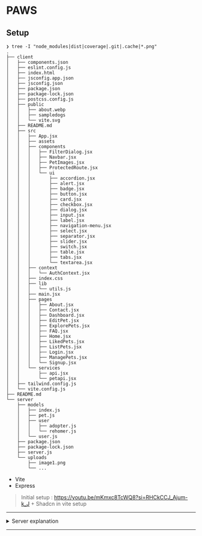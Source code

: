 # PAWS

## Setup
```
❯ tree -I "node_modules|dist|coverage|.git|.cache|*.png"
.
├── client
│   ├── components.json
│   ├── eslint.config.js
│   ├── index.html
│   ├── jsconfig.app.json
│   ├── jsconfig.json
│   ├── package.json
│   ├── package-lock.json
│   ├── postcss.config.js
│   ├── public
│   │   ├── about.webp
│   │   ├── sampledogs
│   │   └── vite.svg
│   ├── README.md
│   ├── src
│   │   ├── App.jsx
│   │   ├── assets
│   │   ├── components
│   │   │   ├── FilterDialog.jsx
│   │   │   ├── Navbar.jsx
│   │   │   ├── PetImages.jsx
│   │   │   ├── ProtectedRoute.jsx
│   │   │   └── ui
│   │   │       ├── accordion.jsx
│   │   │       ├── alert.jsx
│   │   │       ├── badge.jsx
│   │   │       ├── button.jsx
│   │   │       ├── card.jsx
│   │   │       ├── checkbox.jsx
│   │   │       ├── dialog.jsx
│   │   │       ├── input.jsx
│   │   │       ├── label.jsx
│   │   │       ├── navigation-menu.jsx
│   │   │       ├── select.jsx
│   │   │       ├── separator.jsx
│   │   │       ├── slider.jsx
│   │   │       ├── switch.jsx
│   │   │       ├── table.jsx
│   │   │       ├── tabs.jsx
│   │   │       └── textarea.jsx
│   │   ├── context
│   │   │   └── AuthContext.jsx
│   │   ├── index.css
│   │   ├── lib
│   │   │   └── utils.js
│   │   ├── main.jsx
│   │   ├── pages
│   │   │   ├── About.jsx
│   │   │   ├── Contact.jsx
│   │   │   ├── Dashboard.jsx
│   │   │   ├── EditPet.jsx
│   │   │   ├── ExplorePets.jsx
│   │   │   ├── FAQ.jsx
│   │   │   ├── Home.jsx
│   │   │   ├── LikedPets.jsx
│   │   │   ├── ListPets.jsx
│   │   │   ├── Login.jsx
│   │   │   ├── ManagePets.jsx
│   │   │   └── Signup.jsx
│   │   └── services
│   │       ├── api.jsx
│   │       └── petapi.jsx
│   ├── tailwind.config.js
│   └── vite.config.js
├── README.md
└── server
    ├── models
    │   ├── index.js
    │   ├── pet.js
    │   ├── user
    │   │   ├── adopter.js
    │   │   └── rehomer.js
    │   └── user.js
    ├── package.json
    ├── package-lock.json
    ├── server.js
    └── uploads
        ├── image1.png
        └── ...
```
- Vite
- Express

> Initial setup : https://youtu.be/mKmxc8TcWQ8?si=RHCkCCJ_Ajum-k_J + Shadcn in vite setup

---

<details>
  <summary>Server explanation</summary>

# Server

## Overview

- This Node.js server uses the Express framework to handle HTTP requests and responses.
- It connects to a MongoDB database using Mongoose.
- Manages user authentication with JSON Web Tokens (JWT).
- Supports user signup and login.
- Manages pet listing.
- Handles file uploads using Multer.
- Routes are protected with middleware to ensure that only authenticated users can access certain endpoints.
- Includes specific routes for adopters and rehomers to manage their respective functionalities.

## Modules used

1. **Express**: The main framework used to build the server.
2. **Mongoose**: An ODM (Object Data Modeling) library for MongoDB and Node.js.
3. **Bcrypt**: A library to hash passwords.
4. **JWT**: Used for authentication.
5. **CORS**: Middleware to enable Cross-Origin Resource Sharing.
6. **Multer**: Middleware for handling file uploads.
7. **Path**: Node.js module for handling file and directory paths.

## Components

1. **Models**: MongoDB models for User, Pet, Adopter, and Rehomer.
2. **Middleware**: 
   - `cors()`: Enables CORS.
   - `express.json()`: Parses incoming JSON requests.
   - `authenticateToken`: Middleware to authenticate JWT tokens.
3. **File Upload Configuration**: 
   - `multer.diskStorage`: Configures storage for uploaded files.
   - `checkFileType`: Validates the file type of uploaded images.
4. **Routes**:
   - **Auth Routes**: Handles user signup and login.
   - **Pet Routes**: Handles CRUD operations for pet listings.
   - **Adopter Routes**: Handles liking and unliking pets.
   - **Rehomer Routes**: Handles fetching listed pets for a rehomer.
   - **User Routes**: Handles fetching and updating user profiles.

## Architecture

### Models

- **User**: Represents a user in the system.
- **Pet**: Represents a pet listing.
- **Adopter**: Represents an adopter user type.
- **Rehomer**: Represents a rehomer user type.

### Middleware

- **CORS**: Allows cross-origin requests.
- **JSON Parsing**: Parses JSON bodies of incoming requests.
- **Authentication**: Verifies JWT tokens to protect routes.

### File Upload Configuration

- **Multer Storage**: Configures where and how files are stored.
- **File Type Check**: Ensures only images are uploaded.

### Routes

- **Auth Routes**:
  - `/api/signup`: Registers a new user.
  - `/api/login`: Logs in a user and returns a JWT token.

- **Pet Routes**:
  - `/api/pets`: Creates a new pet listing.
  - `/api/rehomer/pets`: Fetches all pets listed by a rehomer.
  - `/api/pets/:id`: Updates or deletes a pet listing.
  - `/api/pets`: Fetches all available pets.
  - `/api/pets/:id`: Fetches a pet by ID.

- **Adopter Routes**:
  - `/api/pets/:id/like`: Likes a pet.
  - `/api/pets/:id/like`: Unlikes a pet.
  - `/api/liked-pets`: Fetches all liked pets for an adopter.

- **Rehomer Routes**:
  - `/api/my-listings`: Fetches all pets listed by the rehomer.

- **User Routes**:
  - `/api/profile`: Fetches the user profile.
  - `/api/profile`: Updates the user profile.

## Server Initialization

- **Port**: The server listens on port 8080.
- **MongoDB Connection**: Connects to the MongoDB database using Mongoose.

## Detailed Code Explanation

### 1. Initial Setup & Dependencies

```javascript
const express = require('express');
const mongoose = require('mongoose');
const bcrypt = require('bcryptjs');
const jwt = require('jsonwebtoken');
const cors = require('cors');
const multer = require('multer');
const path = require('path');

const { User, Pet, Adopter, Rehomer } = require('./models');
const app = express();
```

**Dependency Analysis:**
1. `express`
   - Core web framework
   - Handles routing and middleware
   - Provides HTTP utility methods
   - Reason: Industry standard, robust, and well-maintained

2. `mongoose`
   - MongoDB object modeling tool
   - Provides schema validation
   - Handles relationships between collections
   - Reason: Simplifies database operations and adds type safety

3. `bcryptjs`
   - Password hashing library
   - Pure JavaScript implementation
   - Handles salt generation automatically
   - Reason: Security best practice for password storage

4. `jsonwebtoken`
   - JWT generation and verification
   - Stateless authentication
   - Supports token expiration
   - Reason: Industry standard for web authentication

5. `cors`
   - Cross-Origin Resource Sharing
   - Security middleware
   - Configurable access control
   - Reason: Required for frontend-backend communication

6. `multer`
   - Multipart form data handler
   - File upload processing
   - Configurable storage options
   - Reason: Needed for image upload functionality

7. `path`
   - Native Node.js module
   - Cross-platform path handling
   - Directory manipulation
   - Reason: Ensures consistent file paths across operating systems

### 2. Core Middleware Setup

```javascript
app.use(cors());
app.use(express.json());
```

**CORS Configuration:**
1. Purpose:
   - Enables cross-origin requests
   - Required for frontend integration
   - Security feature for browsers

2. Implementation details:
   - No options specified = all origins allowed
   - All HTTP methods enabled
   - Credentials allowed
   - Headers allowed

**JSON Parser:**
1. Purpose:
   - Parses incoming request bodies
   - Converts JSON strings to objects
   - Available at req.body

2. Security considerations:
   - Automatically rejects invalid JSON
   - Prevents JSON parsing attacks
   - Size limits for payload

### 3. File Upload Configuration

```javascript
const storage = multer.diskStorage({
  destination: (req, file, cb) => {
    const uploadPath = path.join(__dirname, 'uploads');
    cb(null, uploadPath);
  },
  filename: (req, file, cb) => {
    cb(null, 'pet-' + Date.now() + path.extname(file.originalname));
  }
});

const upload = multer({
  storage: storage,
  limits: { fileSize: 10000000 },
  fileFilter: (req, file, cb) => {
    checkFileType(file, cb);
  }
}).array('images', 5);
```

**Storage Configuration:**
1. Destination setup:
   - Uses local disk storage
   - Creates 'uploads' directory in project root
   - Path handled cross-platform using `path.join`
   - Error handling through callback

2. Filename generation:
   - Prefix: 'pet-'
   - Timestamp: `Date.now()`
   - Original extension preserved
   - Prevents filename collisions
   - Maintains file type information

**Multer Configuration:**
1. Storage options:
   - Custom disk storage
   - Could be changed to cloud storage
   - Maintains upload state

2. File limits:
   - Maximum size: 10MB
   - Prevents server overload
   - Reasonable for image uploads

3. File filtering:
   - Custom type checking
   - Security measure
   - Prevents malicious uploads

4. Array configuration:
   - Field name: 'images'
   - Maximum 5 files
   - Matches frontend form field

### 4. File Type Validation

```javascript
function checkFileType(file, cb) {
  const filetypes = /jpeg|jpg|png|webp/;
  const extname = filetypes.test(path.extname(file.originalname).toLowerCase());
  const mimetype = filetypes.test(file.mimetype);

  if (mimetype && extname) {
    return cb(null, true);
  } else {
    cb('Error: Images Only!');
  }
}
```

**Validation Process:**
1. Allowed file types:
   - JPEG/JPG: Common photo format
   - PNG: Lossless compression
   - WebP: Modern efficient format
   - Reason: Common image formats only

2. Double validation:
   - Extension check
   - MIME type check
   - Both must pass
   - Prevents spoofing

3. Security measures:
   - Case-insensitive checking
   - Strict format matching
   - Early rejection of invalid files

### 5. Static File Serving and Database Connection

```javascript
app.use('/uploads', express.static(path.join(__dirname, 'uploads')));

mongoose.connect('mongodb+srv://shivang:092004@paws.3fngq.mongodb.net/?retryWrites=true&w=majority&appName=paws')
  .then(() => console.log('Connected to MongoDB'))
  .catch(err => console.error('MongoDB connection error:', err));
```

**Static File Serving:**
1. Configuration:
   - Route: '/uploads'
   - Directory: Local 'uploads' folder
   - Accessible publicly
   - Path resolved using path.join

2. Security considerations:
   - Only serves from specific directory
   - No directory traversal possible
   - Files served as-is
   - Direct file access

3. Performance aspects:
   - Built-in caching
   - Efficient file streaming
   - Memory-efficient
   - Non-blocking I/O

**MongoDB Connection:**
1. Connection string breakdown:
   - Protocol: mongodb+srv
   - Authentication: Username/password
   - Cluster: paws.3fngq.mongodb.net
   - Options: retryWrites, w=majority

2. Connection options:
   - Automatic reconnection
   - Write acknowledgment
   - Retry capability
   - Connection pooling

3. Error handling:
   - Promise-based approach
   - Logging on success/failure
   - Application continues running
   - Error details preserved

### 6. Authentication Middleware

```javascript
const authenticateToken = (req, res, next) => {
  const token = req.headers['authorization']?.split(' ')[1];
  if (!token) return res.status(401).json({ message: 'No token provided' });

  jwt.verify(token, 'my-super-duper-hidden-secret-key', (err, user) => {
    if (err) return res.status(403).json({ message: 'Invalid token' });
    req.user = user;
    next();
  });
};
```

**Token Extraction:**
1. Header parsing:
   - Expects 'Authorization' header
   - Bearer token format
   - Optional chaining for safety
   - Split to remove 'Bearer' prefix

2. Token validation:
   - Null/undefined check
   - Early return if missing
   - 401 status code
   - Clear error message

**JWT Verification:**
1. Verification process:
   - Synchronous verification
   - Secret key validation
   - Expiration check
   - Signature verification

2. User context:
   - Decoded user data
   - Attached to request object
   - Available in route handlers
   - Preserved through middleware chain

3. Error scenarios:
   - Invalid signature
   - Expired token
   - Malformed token
   - 403 status codes

### 7. Authentication Routes - Signup

```javascript
app.post('/api/signup', async (req, res) => {
  try {
    const { email, password, userType, name, phone, location } = req.body;
    
    const existingUser = await User.findOne({ email });
    if (existingUser) {
      return res.status(400).json({ message: 'User already exists' });
    }

    const hashedPassword = await bcrypt.hash(password, 10);
    
    const user = new User({
      email,
      password: hashedPassword,
      userType,
      name,
      phone,
      location
    });

    await user.save();

    if (userType === 'adopter') {
      const adopter = new Adopter({
        userId: user._id,
        likedPets: []
      });
      await adopter.save();
    } else if (userType === 'rehomer') {
      const rehomer = new Rehomer({
        userId: user._id,
        listedPets: []
      });
      await rehomer.save();
    }

    res.status(201).json({ message: 'User created successfully', userType });
  } catch (error) {
    res.status(500).json({ message: 'Error creating user', error: error.message });
  }
});
```

**Request Handling:**
1. Data extraction:
   - Destructured from req.body
   - Required fields validated
   - Type checking implicit
   - Clean parameter access

2. Duplicate check:
   - Email uniqueness verified
   - Async operation
   - Early return pattern
   - Clear error message

**Password Security:**
1. Hashing implementation:
   - BCrypt algorithm
   - Salt rounds: 10
   - Async operation
   - Industry standard

2. Security measures:
   - Never stores plain password
   - Unique salt per password
   - Computationally expensive
   - Protection against rainbow tables

**User Creation Process:**
1. Base user creation:
   - MongoDB document
   - Required fields
   - Typed structure
   - Validation through schema

2. User type specialization:
   - Conditional creation
   - Adopter/Rehomer specific
   - Reference to base user
   - Initial empty collections

3. Transaction-like behavior:
   - Sequential operations
   - Error handling
   - Rollback consideration
   - Data consistency

### 8. Authentication Routes - Login

```javascript
app.post('/api/login', async (req, res) => {
  try {
    const { email, password } = req.body;
    const user = await User.findOne({ email });

    if (!user || !(await bcrypt.compare(password, user.password))) {
      return res.status(401).json({ message: 'Invalid credentials' });
    }

    const token = jwt.sign(
      { userId: user._id, userType: user.userType },
      'my-super-duper-hidden-secret-key',
      { expiresIn: '24h' }
    );

    res.json({
      token,
      userType: user.userType,
      userId: user._id,
      name: user.name
    });
  } catch (error) {
    res.status(500).json({ message: 'Error logging in', error: error.message });
  }
});
```

**Authentication Process:**
1. Credential verification:
   - Email existence check
   - Password comparison
   - Async operations
   - Time-safe comparison

2. Security considerations:
   - No detailed error messages
   - Generic 'Invalid credentials'
   - Prevents user enumeration
   - Consistent response time

**Token Generation:**
1. JWT payload:
   - User ID included
   - User type included
   - Minimal sensitive data
   - Essential claims only

2. Token configuration:
   - 24-hour expiration
   - Secret key signing
   - Standard JWT format
   - Stateless authentication

3. Response structure:
   - Token provided
   - Essential user info
   - Type information
   - Minimal exposure

### 9. Pet Routes - Create Listing

```javascript
app.post('/api/pets', authenticateToken, (req, res) => { 
  upload(req, res, async (err) => {
    if (err) {
      return res.status(400).json({ message: err });
    }

    try {
      if (req.user.userType !== 'rehomer') {
        return res.status(403).json({ message: 'Only rehomers can list pets' });
      }

      const imageUrls = req.files.map(file => `/uploads/${file.filename}`);
      const petData = JSON.parse(req.body.petData);
      
      const pet = new Pet({
        ...petData,
        images: imageUrls,
        rehomerId: req.user.userId,
        status: 'available'
      });

      await pet.save();

      await Rehomer.findOneAndUpdate(
        { userId: req.user.userId },
        { $push: { listedPets: pet._id } }
      );

      res.status(201).json(pet);
    } catch (error) {
      res.status(500).json({ message: 'Error creating pet listing', error: error.message });
    }
  });
});
```

**Middleware Chain:**
1. Authentication check:
   - Token verification
   - User context
   - Role verification
   - Access control

2. File upload handling:
   - Multer middleware
   - Multiple files
   - Error handling
   - File validation

**Pet Creation Process:**
1. Data preparation:
   - Image URL generation
   - JSON parsing
   - Data validation
   - Default values

2. Database operations:
   - Pet document creation
   - Rehomer reference update
   - Transaction-like updates
   - Atomic operations

3. Security measures:
   - User type verification
   - Owner association
   - Input validation
   - Error boundaries

### 10. Pet Routes - Fetch Listings

```javascript
app.get('/api/rehomer/pets', authenticateToken, async (req, res) => {
  try {
    if (req.user.userType !== 'rehomer') {
      return res.status(403).json({ message: 'Unauthorized' });
    }

    const pets = await Pet.find({ rehomerId: req.user.userId })
      .sort({ createdAt: -1 });

    res.json(pets);
  } catch (error) {
    res.status(500).json({ message: 'Error fetching pets', error: error.message });
  }
});

app.get('/api/pets', async (req, res) => {
  try {
    const pets = await Pet.find({ status: 'available' })
      .populate('rehomerId', 'name location')
      .select('species breed name size age gender images location description status healthStatus adoptionFee behavior');

    const validPets = pets.filter(pet => pet && pet.species);
    res.json(validPets);
  } catch (error) {
    res.status(500).json({ message: 'Error fetching pets', error: error.message });
  }
});
```

**Access Control:**
1. Private route (rehomer/pets):
   - Authentication required
   - Role verification
   - Owner-only access
   - Sorted results

2. Public route (pets):
   - No authentication
   - Available pets only
   - Limited data exposure
   - Data filtering

**Query Operations:**
1. Private listings:
   - Owner-based filtering
   - Chronological sorting
   - Full data access
   - Direct query

2. Public listings:
   - Status filtering
   - Population of relations
   - Field selection
   - Data validation

**Data Protection:**
1. Field selection:
   - Specific fields exposed
   - Sensitive data hidden
   - Relationship data controlled
   - Optimized queries

2. Data validation:
   - Null checks
   - Required fields
   - Data integrity
   - Clean response

### 11. Pet Routes - Update Listing

```javascript
app.put('/api/pets/:id', authenticateToken, (req, res) => {
  upload(req, res, async (err) => {
    if (err) {
      return res.status(400).json({ message: err });
    }

    try {
      const pet = await Pet.findOne({
        _id: req.params.id,
        rehomerId: req.user.userId
      });

      if (!pet) {
        return res.status(404).json({ message: 'Pet not found or unauthorized' });
      }

      const petData = JSON.parse(req.body.petData);
      const existingImages = JSON.parse(req.body.existingImages || '[]');

      const imageUrls = req.files ?
        req.files.map(file => `/uploads/${file.filename}`) :
        existingImages;

      const updatedPet = await Pet.findByIdAndUpdate(
        req.params.id,
        {
          ...petData,
          images: imageUrls,
          updatedAt: Date.now()
        },
        { new: true }
      );

      res.json(updatedPet);
    } catch (error) {
      res.status(500).json({ message: 'Error updating pet', error: error.message });
    }
  });
});
```

**Update Authorization:**
1. Ownership verification:
   - Pet ID validation
   - Owner matching
   - Combined query
   - Early access control

2. Data validation:
   - Pet existence check
   - User authorization
   - Clear error messages
   - Proper status codes

**Image Handling:**
1. Existing images:
   - Optional preservation
   - JSON parsing
   - Fallback empty array
   - Data type safety

2. New uploads:
   - Conditional processing
   - File path generation
   - Multiple file handling
   - Path normalization

**Update Operation:**
1. Data preparation:
   - Spread operator for base data
   - Image URL array
   - Timestamp update
   - Data merging

2. Database update:
   - Atomic operation
   - Return new document
   - Single query
   - Efficient update

### 12. Pet Routes - Delete Listing

```javascript
app.delete('/api/pets/:id', authenticateToken, async (req, res) => {
  try {
    const pet = await Pet.findOne({
      _id: req.params.id,
      rehomerId: req.user.userId
    });

    if (!pet) {
      return res.status(404).json({ message: 'Pet not found or unauthorized' });
    }

    await Pet.findByIdAndDelete(req.params.id);

    await Rehomer.findOneAndUpdate(
      { userId: req.user.userId },
      { $pull: { listedPets: req.params.id } }
    );

    res.json({ message: 'Pet listing deleted successfully' });
  } catch (error) {
    res.status(500).json({ message: 'Error deleting pet', error: error.message });
  }
});
```

**Delete Authorization:**
1. Pre-delete check:
   - Pet existence
   - Owner verification
   - Combined query
   - Security enforcement

2. Access control:
   - Authentication required
   - Owner-only deletion
   - Status verification
   - Permission check

**Deletion Process:**
1. Pet removal:
   - Document deletion
   - ID-based removal
   - Cascade consideration
   - Data cleanup

2. Reference cleanup:
   - Rehomer document update
   - Array element removal
   - Atomic operation
   - Data consistency

### 13. Adopter Routes - Like/Unlike Pet

```javascript
app.post('/api/pets/:id/like', authenticateToken, async (req, res) => {
  try {
    if (req.user.userType !== 'adopter') {
      return res.status(403).json({ message: 'Only adopters can like pets' });
    }

    const adopter = await Adopter.findOne({ userId: req.user.userId });
    if (!adopter) {
      return res.status(404).json({ message: 'Adopter not found' });
    }

    if (adopter.likedPets.includes(req.params.id)) {
      return res.status(400).json({ message: 'Pet already liked' });
    }

    adopter.likedPets.push(req.params.id);
    await adopter.save();

    res.json({ message: 'Pet liked successfully' });
  } catch (error) {
    res.status(500).json({ message: 'Error liking pet', error: error.message });
  }
});
```

**Like Functionality:**
1. Role verification:
   - Adopter-only action
   - User type check
   - Permission control
   - Clear error messages

2. Duplicate prevention:
   - Array inclusion check
   - Existing like check
   - Status validation
   - Error handling

**Data Management:**
1. Adopter document:
   - Reference lookup
   - Array manipulation
   - Document update
   - Atomic operation

2. Error scenarios:
   - Invalid user type
   - Missing adopter
   - Duplicate like
   - Database errors

### 14. Adopter Routes - Get Liked Pets

```javascript
app.get('/api/liked-pets', authenticateToken, async (req, res) => {
  try {
    if (req.user.userType !== 'adopter') {
      return res.status(403).json({ message: 'Only adopters can view liked pets' });
    }

    const adopter = await Adopter.findOne({ userId: req.user.userId })
      .populate({
        path: 'likedPets',
        populate: {
          path: 'rehomerId',
          select: 'name location email phone'
        }
      });

    res.json(adopter.likedPets);
  } catch (error) {
    res.status(500).json({ message: 'Error fetching liked pets', error: error.message });
  }
});
```

**Data Retrieval:**
1. Population strategy:
   - Nested population
   - Multiple levels
   - Selected fields
   - Optimized query

2. Access control:
   - Role verification
   - User association
   - Data ownership
   - Permission enforcement

**Query Configuration:**
1. Document relationships:
   - Adopter → Liked Pets
   - Pet → Rehomer
   - Selective fields
   - Data hierarchies

2. Performance considerations:
   - Minimal data transfer
   - Required fields only
   - Efficient joins
   - Query optimization

### 15. Rehomer Routes - My Listings

```javascript
app.get('/api/my-listings', authenticateToken, async (req, res) => {
  try {
    if (req.user.userType !== 'rehomer') {
      return res.status(403).json({ message: 'Only rehomers can view their listings' });
    }

    const rehomer = await Rehomer.findOne({ userId: req.user.userId })
      .populate('listedPets');

    res.json(rehomer.listedPets);
  } catch (error) {
    res.status(500).json({ message: 'Error fetching listings', error: error.message });
  }
});
```

**Listings Management:**
1. Access verification:
   - Rehomer-only route
   - Authentication check
   - User type validation
   - Error handling

2. Data retrieval:
   - Population of listings
   - Owner association
   - Full pet details
   - Efficient query

### 16. User Profile Management

```javascript
app.get('/api/profile', authenticateToken, async (req, res) => {
  try {
    const user = await User.findById(req.user.userId).select('-password');
    if (!user) {
      return res.status(404).json({ message: 'User not found' });
    }
    res.json(user);
  } catch (error) {
    res.status(500).json({ message: 'Error fetching profile', error: error.message });
  }
});

app.put('/api/profile', authenticateToken, async (req, res) => {
  try {
    const { password, ...updateData } = req.body;

    const user = await User.findByIdAndUpdate(
      req.user.userId,
      updateData,
      { new: true }
    ).select('-password');

    res.json(user);
  } catch (error) {
    res.status(500).json({ message: 'Error updating profile', error: error.message });
  }
});
```

**Profile Retrieval:**
1. Security measures:
   - Password exclusion
   - Authentication required
   - User verification
   - Field selection

2. Data protection:
   - Sensitive data handling
   - Field filtering
   - Owner-only access
   - Error boundaries

**Profile Updates:**
1. Data sanitization:
   - Password field removal
   - Selective updates
   - Data validation
   - Safe modifications

2. Update operation:
   - Atomic update
   - Return new document
   - Field exclusion
   - Error handling

### 17. Server Initialization

```javascript
const PORT = 8080;
app.listen(PORT, () => {
  console.log(`Server running on port ${PORT}`);
});
```

**Server Configuration:**
1. Port setup:
   - Fixed port number
   - Environment consideration
   - Local development
   - Production readiness

2. Initialization:
   - Event listener
   - Success logging
   - Error handling
   - Server startup

### 18. Overall Architecture Summary

**Security Layers:**
1. Authentication:
   - JWT implementation
   - Token verification
   - Role-based access
   - Session management

2. Data Protection:
   - Password hashing
   - Field selection
   - Input validation
   - Error handling

**API Structure:**
1. Route organization:
   - Authentication routes
   - Pet management routes
   - User management routes
   - Role-specific routes

2. Middleware implementation:
   - Authentication checks
   - File uploads
   - Error handling
   - CORS support

**Database Integration:**
1. Model relationships:
   - User → Adopter/Rehomer
   - Pet → Rehomer
   - Liked pets tracking
   - Listed pets management

2. Query optimization:
   - Selective population
   - Field filtering
   - Efficient updates
   - Atomic operations

</details>


---

